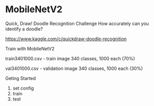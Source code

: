 # MobileNetV2

Quick, Draw! Doodle Recognition Challenge
How accurately can you identify a doodle?

https://www.kaggle.com/c/quickdraw-doodle-recognition

Train with MobileNetV2

train3401000.csv - train image 340 classes, 1000 each (70%)

val3401000.csv - validation image 340 classes, 1000 each (30%)

Geting Started
  
  1. set config
  2. train
  3. test
